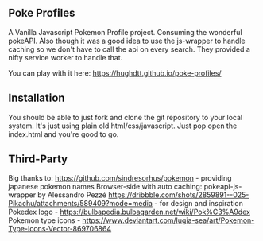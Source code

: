## Poke Profiles
A Vanilla Javascript Pokemon Profile project.
Consuming the wonderful pokeAPI. Also though it was a good idea to use the js-wrapper to handle caching so we don't have to call the api on every search. They provided a nifty service worker to handle that. 

You can play with it here: https://hughdtt.github.io/poke-profiles/

## Installation
You should be able to just fork and clone the git repository to your local system. It's just using plain old html/css/javascript. Just pop open the index.html and you're good to go.

## Third-Party
Big thanks to:
https://github.com/sindresorhus/pokemon - providing japanese pokemon names
Browser-side with auto caching: pokeapi-js-wrapper by Alessandro Pezzé
https://dribbble.com/shots/2859891--025-Pikachu/attachments/589409?mode=media - for design and inspiration
Pokedex logo - https://bulbapedia.bulbagarden.net/wiki/Pok%C3%A9dex
Pokemon type icons - https://www.deviantart.com/lugia-sea/art/Pokemon-Type-Icons-Vector-869706864